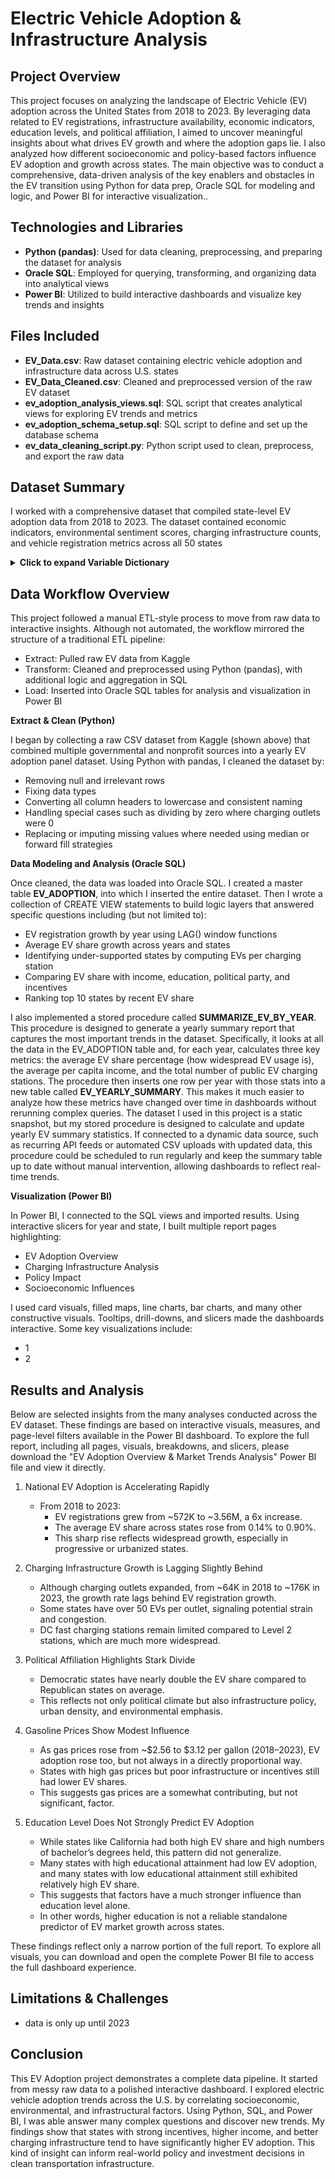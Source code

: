 # Electric Vehicle Adoption & Infrastructure Analysis
## Project Overview
This project focuses on analyzing the landscape of Electric Vehicle (EV) adoption across the United States from 2018 to 2023. By leveraging data related to EV registrations, infrastructure availability, economic indicators, education levels, and political affiliation, I aimed to uncover meaningful insights about what drives EV growth and where the adoption gaps lie. I also analyzed how different socioeconomic and policy-based factors influence EV adoption and growth across states. The main objective was to conduct a comprehensive, data-driven analysis of the key enablers and obstacles in the EV transition using Python for data prep, Oracle SQL for modeling and logic, and Power BI for interactive visualization..

## Technologies and Libraries
* **Python (pandas)**: Used for data cleaning, preprocessing, and preparing the dataset for analysis
* **Oracle SQL**: Employed for querying, transforming, and organizing data into analytical views
* **Power BI**: Utilized to build interactive dashboards and visualize key trends and insights

## Files Included
* **EV_Data.csv**: Raw dataset containing electric vehicle adoption and infrastructure data across U.S. states
* **EV_Data_Cleaned.csv**: Cleaned and preprocessed version of the raw EV dataset
* **ev_adoption_analysis_views.sql**: SQL script that creates analytical views for exploring EV trends and metrics
* **ev_adoption_schema_setup.sql**: SQL script to define and set up the database schema
* **ev_data_cleaning_script.py**: Python script used to clean, preprocess, and export the raw data

## Dataset Summary
I worked with a comprehensive dataset that compiled state-level EV adoption data from 2018 to 2023. The dataset contained economic indicators, environmental sentiment scores, charging infrastructure counts, and vehicle registration metrics across all 50 states
<details>
<summary><strong>Click to expand Variable Dictionary</strong></summary>

<br>

| Variable                             | Description                                                                 |
|--------------------------------------|-----------------------------------------------------------------------------|
| `state`                              | US state                                                                   |
| `year`                               | Year of observation                                                        |
| `ev_registrations`                  | Number of Electric Vehicles registered                                     |
| `total_vehicles`                    | Total number of all vehicle registrations in the state                     |
| `ev_share_percent`                  | Percentage of total vehicles that are electric vehicles                    |
| `stations`                          | Number of public EV charging stations                                      |
| `total_charging_outlets`           | Total number of individual charging plugs available at public stations     |
| `level_1`                           | Number of Level 1 charging outlets                                         |
| `level_2`                           | Number of Level 2 charging outlets                                         |
| `dc_fast`                           | Number of DC Fast charging outlets                                         |
| `fuel_economy`                      | Average fuel economy of all vehicles in the state (e.g., MPG)              |
| `incentives`                        | Presence and/or details of state-level EV incentives                       |
| `number_of_metro_organizing_committees` | Number of metropolitan planning organizations in the state           |
| `population_20_64`                  | Working-age population (ages 20–64)                                        |
| `education_bachelor`               | Number of people with a Bachelor's degree or higher                        |
| `labour_force_participation_rate`  | Percentage of the working-age population in the labor force                |
| `unemployment_rate`                | Percentage of the labor force that is unemployed                           |
| `bachelor_attainment`             | Percentage of the total population with a Bachelor's degree or higher      |
| `per_cap_income`                   | Average income per person in the state                                     |
| `affectweather`                    | Concern about climate change impacts                                       |
| `devharm`                          | Concern about potential harm from development                              |
| `discuss`                          | Frequency of discussing environmental issues                               |
| `exp`                              | Environmental experience or exposure                                       |
| `localofficials`                   | Trust in local environmental officials                                     |
| `personal`                         | Sense of personal responsibility toward environment                        |
| `reducetax`                        | Support for reducing taxes for environmental policies                      |
| `regulate`                         | Support for environmental regulation                                       |
| `worried`                          | Worry about environmental problems                                         |
| `price_cents_per_kwh`              | Average electricity price per kilowatt-hour (cents)                        |
| `gasoline_price_per_gallon`        | Average gasoline price per gallon                                          |
| `total`                            | Total number of registered vehicles                                        |
| `trucks`                           | Number of registered trucks                                                |
| `trucks_share`                     | Percentage of total vehicles that are trucks                               |
| `party`                            | Predominant political party of the state                                   |
</details>

## Data Workflow Overview
This project followed a manual ETL-style process to move from raw data to interactive insights. Although not automated, the workflow mirrored the structure of a traditional ETL pipeline:
* Extract: Pulled raw EV data from Kaggle
* Transform: Cleaned and preprocessed using Python (pandas), with additional logic and aggregation in SQL
* Load: Inserted into Oracle SQL tables for analysis and visualization in Power BI

**Extract & Clean (Python)**

I began by collecting a raw CSV dataset from Kaggle (shown above) that combined multiple governmental and nonprofit sources into a yearly EV adoption panel dataset. Using Python with pandas, I cleaned the dataset by:
* Removing null and irrelevant rows
* Fixing data types
* Converting all column headers to lowercase and consistent naming
* Handling special cases such as dividing by zero where charging outlets were 0
* Replacing or imputing missing values where needed using median or forward fill strategies

**Data Modeling and Analysis (Oracle SQL)**

Once cleaned, the data was loaded into Oracle SQL. I created a master table **EV_ADOPTION**, into which I inserted the entire dataset. Then I wrote a collection of CREATE VIEW statements to build logic layers that answered specific questions including (but not limited to):
* EV registration growth by year using LAG() window functions
* Average EV share growth across years and states
* Identifying under-supported states by computing EVs per charging station
* Comparing EV share with income, education, political party, and incentives
* Ranking top 10 states by recent EV share

I also implemented a stored procedure called **SUMMARIZE_EV_BY_YEAR**. This procedure is designed to generate a yearly summary report that captures the most important trends in the dataset. Specifically, it looks at all the data in the EV_ADOPTION table and, for each year, calculates three key metrics: the average EV share percentage (how widespread EV usage is), the average per capita income, and the total number of public EV charging stations. The procedure then inserts one row per year with those stats into a new table called **EV_YEARLY_SUMMARY**. This makes it much easier to  analyze how these metrics have changed over time in dashboards without rerunning complex queries. The dataset I used in this project is a static snapshot, but my stored procedure is designed to calculate and update yearly EV summary statistics. If connected to a dynamic data source, such as recurring API feeds or automated CSV uploads with updated data, this procedure could be scheduled to run regularly and keep the summary table up to date without manual intervention, allowing dashboards to reflect real-time trends.

**Visualization (Power BI)**

In Power BI, I connected to the SQL views and imported results. Using interactive slicers for year and state, I built multiple report pages highlighting:
* EV Adoption Overview
* Charging Infrastructure Analysis
* Policy Impact
* Socioeconomic Influences

I used card visuals, filled maps, line charts, bar charts, and many other constructive visuals. Tooltips, drill-downs, and slicers made the dashboards interactive. Some key visualizations include:
* 1
* 2

## Results and Analysis
Below are selected insights from the many analyses conducted across the EV dataset. These findings are based on interactive visuals, measures, and page-level filters available in the Power BI dashboard. To explore the full report, including all pages, visuals, breakdowns, and slicers, please download the "EV Adoption Overview & Market Trends Analysis" Power BI file and view it directly.

1. National EV Adoption is Accelerating Rapidly
   * From 2018 to 2023:
     * EV registrations grew from ~572K to ~3.56M, a 6x increase.
     * The average EV share across states rose from 0.14% to 0.90%.
     * This sharp rise reflects widespread growth, especially in progressive or urbanized states.

3. Charging Infrastructure Growth is Lagging Slightly Behind
     * Although charging outlets expanded, from ~64K in 2018 to ~176K in 2023, the growth rate lags behind EV registration growth.
     * Some states have over 50 EVs per outlet, signaling potential strain and congestion.
     * DC fast charging stations remain limited compared to Level 2 stations, which are much more widespread.

4. Political Affiliation Highlights Stark Divide
     * Democratic states have nearly double the EV share compared to Republican states on average.
     * This reflects not only political climate but also infrastructure policy, urban density, and environmental emphasis.

5. Gasoline Prices Show Modest Influence
    * As gas prices rose from ~$2.56 to $3.12 per gallon (2018–2023), EV adoption rose too, but not always in a directly proportional way.
    * States with high gas prices but poor infrastructure or incentives still had lower EV shares.
    * This suggests gas prices are a somewhat contributing, but not significant, factor.

5. Education Level Does Not Strongly Predict EV Adoption
    * While states like California had both high EV share and high numbers of bachelor’s degrees held, this pattern did not generalize.
    * Many states with high educational attainment had low EV adoption, and many states with low educational attainment still exhibited relatively high EV share.
    * This suggests that factors have a much stronger influence than education level alone.
    * In other words, higher education is not a reliable standalone predictor of EV market growth across states.

These findings reflect only a narrow portion of the full report. To explore all visuals, you can download and open the complete Power BI file to access the full dashboard experience.

## Limitations & Challenges
* data is only up until 2023
  
## Conclusion
This EV Adoption project demonstrates a complete data pipeline. It started from messy raw data to a polished interactive dashboard. I explored electric vehicle adoption trends across the U.S. by correlating socioeconomic, environmental, and infrastructural factors. Using Python, SQL, and Power BI, I was able answer many complex questions and discover new trends. My findings show that states with strong incentives, higher income, and better charging infrastructure tend to have significantly higher EV adoption. This kind of insight can inform real-world policy and investment decisions in clean transportation infrastructure.


